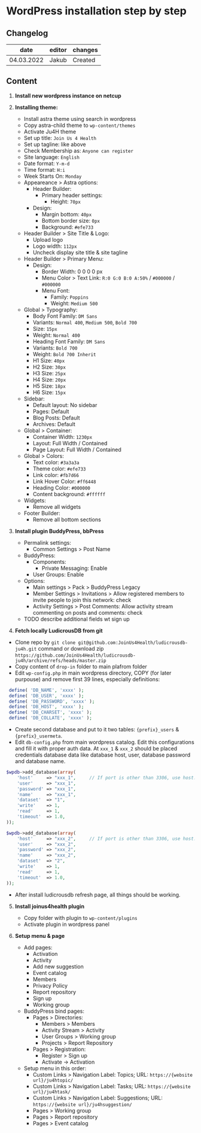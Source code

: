 # WordPress installation step by step
## Changelog

| date       | editor  | changes                                       |
| ---------- | ------- | --------------------------------------------- |
| 04.03.2022 | Jakub   | Created                                       | 

## Content
1. **Install new wordpress instance on netcup**

2. **Installing theme:**
   * Install astra theme using search in wordpress
   * Copy astra-child theme to `wp-content/themes`
   * Activate Ju4H theme
   * Set up title: `Join Us 4 Health`
   * Set up tagline: like above
   * Check Membership as: `Anyone can register`
   * Site language: `English`
   * Date format: `Y-m-d`
   * Time format: `H:i`
   * Week Starts On: `Monday`
   * Appeareance > Astra options:
     * Header Builder:
       * Primary header settings:
         * Height: `70px`
     * Design:
       * Margin bottom: `40px`
       * Bottom border size: `0px`
       * Background: `#efe733`
   * Header Builder > Site Title & Logo:
     * Upload logo
     * Logo width: `112px`
     * Uncheck display site title & site tagline
   * Header Builder > Primary Menu:
     * Design: 
       * Border Width: 0 0 0 0 px
       * Menu Color > Text Link: `R:0 G:0 B:0 A:50%` / `#000000` / `#000000`
       * Menu Font:
         * Family: `Poppins`
         * Weight: `Medium 500`
   * Global > Typography:
     * Body Font Family: `DM Sans`
     * Variants: `Normal 400`, `Medium 500`, `Bold 700`
     * Size: `15px`
     * Weight: `Normal 400`
     * Heading Font Family: `DM Sans`
     * Variants: `Bold 700`
     * Weight: `Bold 700 Inherit`
     * H1 Size: `40px`
     * H2 Size: `30px`
     * H3 Size: `25px`
     * H4 Size: `20px`
     * H5 Size: `18px`
     * H6 Size: `15px`
   * Sidebar:
     * Default layout: No sidebar
     * Pages: Default
     * Blog Posts: Default
     * Archives: Default
   * Global > Container:
     * Container Width: `1230px`
     * Layout: Full Width / Contained
     * Page Layout: Full Width / Contained
   * Global > Colors:
     * Text color: `#3a3a3a`
     * Theme color: `#efe733`
     * Link color: `#fb7d66`
     * Link Hover Color: `#ff6448`
     * Heading Color: `#000000`
     * Content background: `#ffffff`
   * Widgets:
     * Remove all widgets
   * Footer Builder:
     * Remove all bottom sections
 
3. **Install plugin BuddyPress, bbPress**
   * Permalink settings:
     * Common Settings > Post Name
   * BuddyPress:
     * Components:
       * Private Messaging: Enable
     * User Groups: Enable
   * Options:
     * Main settings > Pack > BuddyPress Legacy
     * Member Settings > Invitations > Allow registered members to invite people to join this network: check
     * Activity Settings > Post Comments:  Allow activity stream commenting on posts and comments: check
   * TODO describe additional fields wt sign up
 
4. **Fetch locally LudicrousDB from git**
* Clone repo by `git clone git@github.com:JoinUs4Health/ludicrousdb-ju4h.git` command or download zip `https://github.com/JoinUs4Health/ludicrousdb-ju4h/archive/refs/heads/master.zip`
* Copy content of `drop-in` folder to main plafrom folder
* Edit `wp-config.php` in main wordpress directory, COPY (for later purpouse) and remove first 39 lines, especially definitions:
```php
 define( 'DB_NAME', 'xxxx' );
 define( 'DB_USER', 'xxxx' );
 define( 'DB_PASSWORD', 'xxxx' );
 define( 'DB_HOST', 'xxxx' );
 define( 'DB_CHARSET', 'xxxx' );
 define( 'DB_COLLATE', 'xxxx' );
 ```
* Create second database and put to it two tables: `{prefix}_users` & `{prefix}_usermeta`.
* Edit `db-config.php` from main wordpress catalog. Edit this configurations and fill it with proper auth data. At `xxx_1` & `xxx_2` should be placed credentials database data like database host, user, database password and database name.
```php
$wpdb->add_database(array(
	'host'     => "xxx_1",     // If port is other than 3306, use host:port.
	'user'     => "xxx_1",
	'password' => "xxx_1",
	'name'     => "xxx_1",
	'dataset'  => "1",
	'write'    => 1,
	'read'     => 1,
	'timeout'  => 1.0,
));

$wpdb->add_database(array(
	'host'     => "xxx_2",     // If port is other than 3306, use host:port.
	'user'     => "xxx_2",
	'password' => "xxx_2",
	'name'     => "xxx_2",
	'dataset'  => "2",
	'write'    => 1,
	'read'     => 1,
	'timeout'  => 1.0,
));
```
* After install ludicrousdb refresh page, all things should be working.

5. **Install joinus4health plugin**

   * Copy folder with plugin to `wp-content/plugins` 
   * Activate plugin in wordpress panel

6. **Setup menu & page**
   * Add pages:
     * Activation
     * Activity
     * Add new suggestion
     * Event catalog
     * Members
     * Privacy Policy
     * Report repository
     * Sign up
     * Working group
   * BuddyPress bind pages:
     * Pages > Directories:
       * Members > Members
       * Activity Stream > Activity
       * User Groups > Working group
       * Projects > Report Repository
     * Pages > Registration:
       * Register > Sign up
       * Activate -> Activation
   * Setup menu in this order:
     * Custom Links > Navigation Label: Topics; URL: `https://{website url}/ju4htopic/`
     * Custom Links > Navigation Label: Tasks; URL: `https://{website url}/ju4htask/`
     * Custom Links > Navigation Label: Suggestions; URL: `https://{website url}/ju4hsuggestion/`
     * Pages > Working group
     * Pages > Report repository
     * Pages > Event catalog
